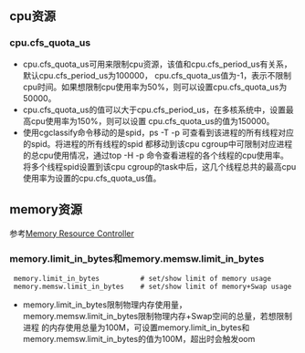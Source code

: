 ## cpu资源

### cpu.cfs_quota_us
+ cpu.cfs_quota_us可用来限制cpu资源，该值和cpu.cfs_period_us有关系，默认cpu.cfs_period_us为100000，
cpu.cfs_quota_us值为-1，表示不限制cpu时间。如果想限制cpu使用率为50%，则可以设置cpu.cfs_quota_us为50000。
+ cpu.cfs_quota_us的值可以大于cpu.cfs_period_us，在多核系统中，设置最高cpu使用率为150%，则可以设置
cpu.cfs_quota_us的值为150000。
+ 使用cgclassify命令移动的是spid，ps -T -p <pid>可查看到该进程的所有线程对应的spid。将进程的所有线程的spid
都移动到该cpu cgroup中可限制对应进程的总cpu使用情况，通过top -H -p <pid>命令查看进程的各个线程的cpu使用率。
将多个线程spid设置到该cpu cgroup的task中后，这几个线程总共的最高cpu使用率为设置的cpu.cfs_quota_us值。

## memory资源
参考[Memory Resource Controller](https://www.kernel.org/doc/Documentation/cgroup-v1/memory.txt)

### memory.limit_in_bytes和memory.memsw.limit_in_bytes
```
 memory.limit_in_bytes          # set/show limit of memory usage
 memory.memsw.limit_in_bytes    # set/show limit of memory+Swap usage
```
+ memory.limit_in_bytes限制物理内存使用量，memory.memsw.limit_in_bytes限制物理内存+Swap空间的总量，若想限制进程
的内存使用总量为100M，可设置memory.limit_in_bytes和memory.memsw.limit_in_bytes的值为100M，超出时会触发oom
